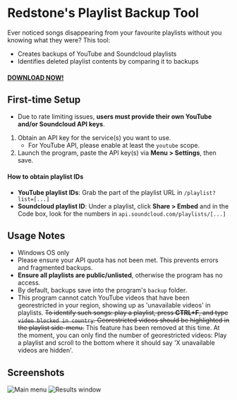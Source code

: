 # Redstone's Playlist Backup Tool
Ever noticed songs disappearing from your favourite playlists without you knowing what they were? This tool:

* Creates backups of YouTube and Soundcloud playlists
* Identifies deleted playlist contents by comparing it to backups

#### [DOWNLOAD NOW!](https://github.com/SCRedstone/playlist-backup/releases)

## First-time Setup
* Due to rate limiting issues, **users must provide their own YouTube and/or Soundcloud API keys**.
1. Obtain an API key for the service(s) you want to use.
   * For YouTube API, please enable at least the `youtube` scope.
2. Launch the program, paste the API key(s) via **Menu > Settings**, then save.

#### How to obtain playlist IDs
* **YouTube playlist IDs**: Grab the part of the playlist URL in `/playlist?list=[...]`
* **Soundcloud playlist ID**: Under a playlist, click <b>Share > Embed</b> and in the Code box, look for the numbers in `api.soundcloud.com/playlists/[...]`

## Usage Notes
* Windows OS only
* Please ensure your API quota has not been met. This prevents errors and fragmented backups.
* **Ensure all playlists are public/unlisted**, otherwise the program has no access.
* By default, backups save into the program's `backup` folder.
* This program cannot catch YouTube videos that have been georestricted in your region, showing up as 'unavailable videos' in playlists. <strike>To identify such songs: play a playlist, press **CTRL+F**, and type `video blocked in country`. Georestricted videos should be highlighted in the playlist side-menu.</strike> This feature has been removed at this time. At the moment, you can only find the number of georestricted videos: Play a playlist and scroll to the bottom where it should say 'X unavailable videos are hidden'.

## Screenshots
![Main menu](https://i.imgur.com/t0uwnje.png "Main menu")
![Results window](https://i.imgur.com/op84Dj7.png "Results window")
